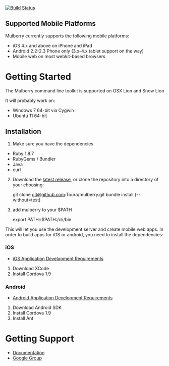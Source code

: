 [![Build Status](https://secure.travis-ci.org/Toura/mulberry.png?branch=master)](http://travis-ci.org/Toura/mulberry)


## Supported Mobile Platforms

Mulberry currently supports the following mobile platforms:

- iOS 4.x and above on iPhone and iPad
- Android 2.2-2.3 Phone only (3.x-4.x tablet support on the way)
- Mobile web on most webkit-based browsers


# Getting Started

The Mulberry command line toolkit is supported on OSX Lion and Snow Lion

It will probably work on:

* Windows 7 64-bit via Cygwin
* Ubuntu 11 64-bit


## Installation

1. Make sure you have the dependencies
  - Ruby 1.8.7
  - RubyGems / Bundler
  - Java
  - curl

2. Download the [latest release](https://github.com/Toura/mulberry/tags), or
  clone the repository into a directory of your choosing:

    git clone git@github.com:Toura/mulberry.git
    bundle install (--without=test)

3. add mulberry to your $PATH

    export PATH=$PATH:<mulberry directory>/cli/bin

This will let you use the development server and create mobile web apps. In order to build apps for iOS or android, you need to install the dependencies:

### iOS

- [iOS Application Development Requirements](https://github.com/Toura/mulberry/wiki/Requirements-for-developing-iOS-apps)

1. Download XCode
2. Install Cordova 1.9

### Android

- [Android Application Development Requirements](https://github.com/Toura/mulberry/wiki/Requirements-for-developing-Android-apps)

1. Download Android SDK
2. Install Cordova 1.9
3. Install Ant



# Getting Support

- [Documentation](https://github.com/toura/mulberry/wiki)
- [Google Group](https://groups.google.com/forum/#!forum/toura-mulberry)
